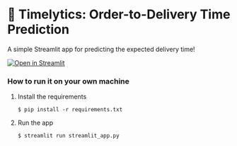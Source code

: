 # 🎈 Timelytics: Order-to-Delivery Time Prediction

A simple Streamlit app for predicting the expected delivery time!

[![Open in Streamlit](https://static.streamlit.io/badges/streamlit_badge_black_white.svg)](https://new-app-3us9pxoneo8.streamlit.app/)

### How to run it on your own machine

1. Install the requirements

   ```
   $ pip install -r requirements.txt
   ```

2. Run the app

   ```
   $ streamlit run streamlit_app.py
   ```
